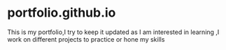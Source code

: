 # portfolio.github.io
This is my portfolio,I try to keep it updated  as I am interested in learning ,I work on different projects to practice or hone my skills
